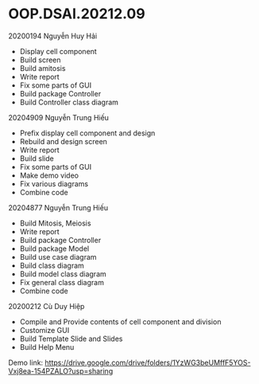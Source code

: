 # OOP.DSAI.20212.09

20200194 Nguyễn Huy Hải

- Display cell component
- Build  screen
- Build amitosis
- Write report
- Fix some parts of GUI
- Build package Controller
- Build Controller class diagram

20204909 Nguyễn Trung Hiếu

- Prefix display cell component and design
- Rebuild and design screen
- Write report
- Build slide
- Fix some parts of GUI
- Make demo video
- Fix various diagrams
- Combine code

20204877 Nguyễn Trung Hiếu

- Build Mitosis, Meiosis
- Write report
- Build package Controller
- Build package Model
- Build use case diagram
- Build class diagram
- Build model class diagram
- Fix general class diagram
- Combine code

20200212 Cù Duy Hiệp

- Compile and Provide contents of cell component and division
- Customize GUI
- Build Template Slide and Slides
- Build Help Menu

Demo link: <https://drive.google.com/drive/folders/1YzWG3beUMffF5YOS-Vxj8ea-154PZALO?usp=sharing>
